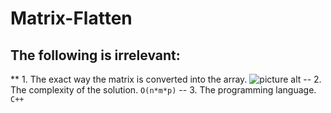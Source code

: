 # Matrix-Flatten

## The following is irrelevant:
** 1. The exact way the matrix is converted into the array.
  ![picture alt](https://i.stack.imgur.com/zm7HR.gif "TopologyManager UML")
-- 2. The complexity of the solution.
  `O(n*m*p)`
-- 3. The programming language.
  `C++`
